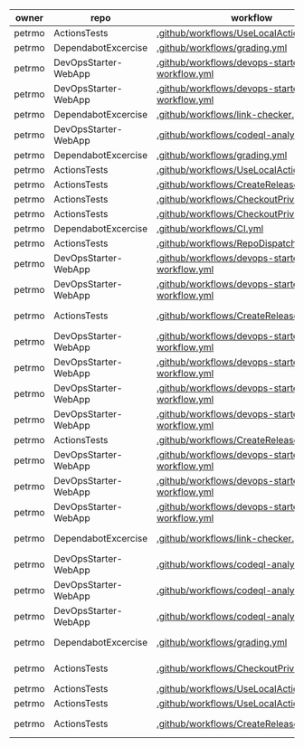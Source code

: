 owner | repo | workflow | action
----- | ----- | ----- | -----
petrmo | ActionsTests | [.github/workflows/UseLocalActions.yml](https://github.com/petrmo/ActionsTests/blob/HEAD/.github/workflows/UseLocalActions.yml) | ./.github/actions/CompositeAction
petrmo | DependabotExcercise | [.github/workflows/grading.yml](https://github.com/petrmo/DependabotExcercise/blob/HEAD/.github/workflows/grading.yml) | ./.github/actions/local-action
petrmo | DevOpsStarter-WebApp | [.github/workflows/devops-starter-workflow.yml](https://github.com/petrmo/DevOpsStarter-WebApp/blob/HEAD/.github/workflows/devops-starter-workflow.yml) | [actions/checkout@master](https://github.com/actions/checkout)
petrmo | DevOpsStarter-WebApp | [.github/workflows/devops-starter-workflow.yml](https://github.com/petrmo/DevOpsStarter-WebApp/blob/HEAD/.github/workflows/devops-starter-workflow.yml) | [actions/checkout@master](https://github.com/actions/checkout)
petrmo | DependabotExcercise | [.github/workflows/link-checker.yml](https://github.com/petrmo/DependabotExcercise/blob/HEAD/.github/workflows/link-checker.yml) | [actions/checkout@master](https://github.com/actions/checkout)
petrmo | DevOpsStarter-WebApp | [.github/workflows/codeql-analysis.yml](https://github.com/petrmo/DevOpsStarter-WebApp/blob/HEAD/.github/workflows/codeql-analysis.yml) | [actions/checkout@v2](https://github.com/actions/checkout)
petrmo | DependabotExcercise | [.github/workflows/grading.yml](https://github.com/petrmo/DependabotExcercise/blob/HEAD/.github/workflows/grading.yml) | [actions/checkout@v2](https://github.com/actions/checkout)
petrmo | ActionsTests | [.github/workflows/UseLocalActions.yml](https://github.com/petrmo/ActionsTests/blob/HEAD/.github/workflows/UseLocalActions.yml) | [actions/checkout@v2](https://github.com/actions/checkout)
petrmo | ActionsTests | [.github/workflows/CreateRelease.yml](https://github.com/petrmo/ActionsTests/blob/HEAD/.github/workflows/CreateRelease.yml) | [actions/checkout@v2](https://github.com/actions/checkout)
petrmo | ActionsTests | [.github/workflows/CheckoutPrivateRepo.yml](https://github.com/petrmo/ActionsTests/blob/HEAD/.github/workflows/CheckoutPrivateRepo.yml) | [actions/checkout@v2](https://github.com/actions/checkout)
petrmo | ActionsTests | [.github/workflows/CheckoutPrivateRepo.yml](https://github.com/petrmo/ActionsTests/blob/HEAD/.github/workflows/CheckoutPrivateRepo.yml) | [actions/checkout@v2](https://github.com/actions/checkout)
petrmo | DependabotExcercise | [.github/workflows/CI.yml](https://github.com/petrmo/DependabotExcercise/blob/HEAD/.github/workflows/CI.yml) | [actions/checkout@v2](https://github.com/actions/checkout)
petrmo | ActionsTests | [.github/workflows/RepoDispatchTrigger.yml](https://github.com/petrmo/ActionsTests/blob/HEAD/.github/workflows/RepoDispatchTrigger.yml) | [actions/checkout@v2](https://github.com/actions/checkout)
petrmo | DevOpsStarter-WebApp | [.github/workflows/devops-starter-workflow.yml](https://github.com/petrmo/DevOpsStarter-WebApp/blob/HEAD/.github/workflows/devops-starter-workflow.yml) | [actions/download-artifact@v2](https://github.com/actions/download-artifact)
petrmo | DevOpsStarter-WebApp | [.github/workflows/devops-starter-workflow.yml](https://github.com/petrmo/DevOpsStarter-WebApp/blob/HEAD/.github/workflows/devops-starter-workflow.yml) | [actions/download-artifact@v2](https://github.com/actions/download-artifact)
petrmo | ActionsTests | [.github/workflows/CreateRelease.yml](https://github.com/petrmo/ActionsTests/blob/HEAD/.github/workflows/CreateRelease.yml) | [actions/download-artifact@v2.0.10](https://github.com/actions/download-artifact)
petrmo | DevOpsStarter-WebApp | [.github/workflows/devops-starter-workflow.yml](https://github.com/petrmo/DevOpsStarter-WebApp/blob/HEAD/.github/workflows/devops-starter-workflow.yml) | [actions/setup-dotnet@v1](https://github.com/actions/setup-dotnet)
petrmo | DevOpsStarter-WebApp | [.github/workflows/devops-starter-workflow.yml](https://github.com/petrmo/DevOpsStarter-WebApp/blob/HEAD/.github/workflows/devops-starter-workflow.yml) | [actions/setup-dotnet@v1](https://github.com/actions/setup-dotnet)
petrmo | DevOpsStarter-WebApp | [.github/workflows/devops-starter-workflow.yml](https://github.com/petrmo/DevOpsStarter-WebApp/blob/HEAD/.github/workflows/devops-starter-workflow.yml) | [actions/upload-artifact@v2](https://github.com/actions/upload-artifact)
petrmo | DevOpsStarter-WebApp | [.github/workflows/devops-starter-workflow.yml](https://github.com/petrmo/DevOpsStarter-WebApp/blob/HEAD/.github/workflows/devops-starter-workflow.yml) | [actions/upload-artifact@v2](https://github.com/actions/upload-artifact)
petrmo | ActionsTests | [.github/workflows/CreateRelease.yml](https://github.com/petrmo/ActionsTests/blob/HEAD/.github/workflows/CreateRelease.yml) | [actions/upload-artifact@v2.2.4](https://github.com/actions/upload-artifact)
petrmo | DevOpsStarter-WebApp | [.github/workflows/devops-starter-workflow.yml](https://github.com/petrmo/DevOpsStarter-WebApp/blob/HEAD/.github/workflows/devops-starter-workflow.yml) | [azure/CLI@v1](https://github.com/azure/CLI)
petrmo | DevOpsStarter-WebApp | [.github/workflows/devops-starter-workflow.yml](https://github.com/petrmo/DevOpsStarter-WebApp/blob/HEAD/.github/workflows/devops-starter-workflow.yml) | [azure/login@v1](https://github.com/azure/login)
petrmo | DevOpsStarter-WebApp | [.github/workflows/devops-starter-workflow.yml](https://github.com/petrmo/DevOpsStarter-WebApp/blob/HEAD/.github/workflows/devops-starter-workflow.yml) | [azure/webapps-deploy@v2](https://github.com/azure/webapps-deploy)
petrmo | DependabotExcercise | [.github/workflows/link-checker.yml](https://github.com/petrmo/DependabotExcercise/blob/HEAD/.github/workflows/link-checker.yml) | [gaurav-nelson/github-action-markdown-link-check@v1](https://github.com/gaurav-nelson/github-action-markdown-link-check)
petrmo | DevOpsStarter-WebApp | [.github/workflows/codeql-analysis.yml](https://github.com/petrmo/DevOpsStarter-WebApp/blob/HEAD/.github/workflows/codeql-analysis.yml) | [github/codeql-action/analyze@v1](https://github.com/github/codeql-action)
petrmo | DevOpsStarter-WebApp | [.github/workflows/codeql-analysis.yml](https://github.com/petrmo/DevOpsStarter-WebApp/blob/HEAD/.github/workflows/codeql-analysis.yml) | [github/codeql-action/autobuild@v1](https://github.com/github/codeql-action)
petrmo | DevOpsStarter-WebApp | [.github/workflows/codeql-analysis.yml](https://github.com/petrmo/DevOpsStarter-WebApp/blob/HEAD/.github/workflows/codeql-analysis.yml) | [github/codeql-action/init@v1](https://github.com/github/codeql-action)
petrmo | DependabotExcercise | [.github/workflows/grading.yml](https://github.com/petrmo/DependabotExcercise/blob/HEAD/.github/workflows/grading.yml) | [githubtraining/looking-glass-action@v1.0.0](https://github.com/githubtraining/looking-glass-action)
petrmo | ActionsTests | [.github/workflows/CheckoutPrivateRepo.yml](https://github.com/petrmo/ActionsTests/blob/HEAD/.github/workflows/CheckoutPrivateRepo.yml) | [machine-learning-apps/actions-app-token@0.21](https://github.com/machine-learning-apps/actions-app-token)
petrmo | ActionsTests | [.github/workflows/UseLocalActions.yml](https://github.com/petrmo/ActionsTests/blob/HEAD/.github/workflows/UseLocalActions.yml) | [petrmo/PetrmoAction1@v1](https://github.com/petrmo/PetrmoAction1)
petrmo | ActionsTests | [.github/workflows/UseLocalActions.yml](https://github.com/petrmo/ActionsTests/blob/HEAD/.github/workflows/UseLocalActions.yml) | [petrmo/PetrmoAction1@v2](https://github.com/petrmo/PetrmoAction1)
petrmo | ActionsTests | [.github/workflows/CreateRelease.yml](https://github.com/petrmo/ActionsTests/blob/HEAD/.github/workflows/CreateRelease.yml) | [softprops/action-gh-release@v0.1.12](https://github.com/softprops/action-gh-release)
